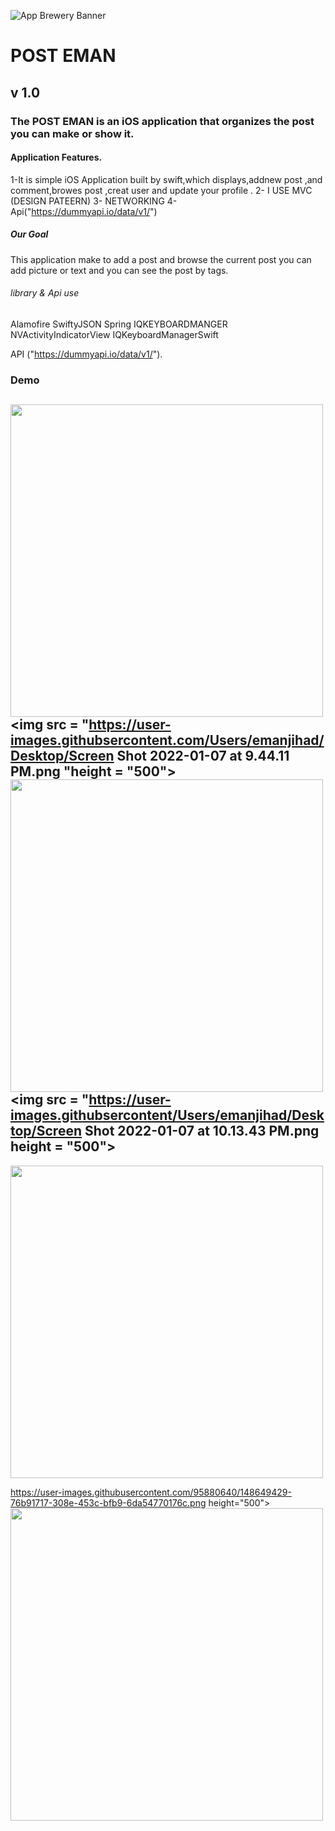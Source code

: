![App Brewery Banner](Documentation/AppBreweryBanner.png)

# POST EMAN
## v 1.0
### The POST EMAN is an iOS application that organizes the post you can make or show it.


#### Application Features.
1-It is simple iOS Application built by swift,which displays,addnew post ,and comment,browes post ,creat user and update your profile .
2- I USE MVC (DESIGN PATEERN)
3- NETWORKING
4- Api("https://dummyapi.io/data/v1/")
##### Our Goal

This application make to  add a post and browse the current post you can add picture or text and you can see the post by tags.
###### library & Api use
Alamofire
SwiftyJSON
Spring
IQKEYBOARDMANGER 
NVActivityIndicatorView
IQKeyboardManagerSwift

API
("https://dummyapi.io/data/v1/").


   
    
                
    
### Demo
<img src = "https://user-images.githubsercontent.com/Users/emanjihad/Desktop/Screen.png" height="500"><img src = "https://user-images.githubsercontent.com/Users/emanjihad/Desktop/Screen Shot 2022-01-07 at 9.44.11 PM.png "height = "500"><img src = "https://user-images.githubsercontent.com/Users/emanjihad/Desktop/Screen Shot 2022-01-07 at 9.42.00 PM.png" height = "500"><img src = "https://user-images.githubsercontent/Users/emanjihad/Desktop/Screen Shot 2022-01-07 at 10.13.43 PM.png height = "500">
---
 <img src = "https://user-images.githubusercontent.com/95880640/148648938-0cf946c8-bfaa-4039-8bfa-050075ae4d0a.jpg" height="500">

 https://user-images.githubusercontent.com/95880640/148649429-76b91717-308e-453c-bfb9-6da54770176c.png height="500">
  <img src = "https://user-images.githubusercontent.com/95880640/148650076-d44e6645-ba5c-4ce1-b5a9-1ad9548208aa.jpg" height="500">

   

